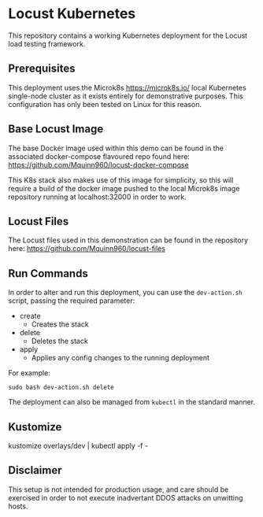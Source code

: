 # Locust Kubernetes

This repository contains a working Kubernetes deployment for
the Locust load testing framework.

## Prerequisites

This deployment uses the Microk8s https://microk8s.io/
local Kubernetes single-node cluster as it exists entirely
for demonstrative purposes. This configuration has only 
been tested on Linux for this reason.

## Base Locust Image

The base Docker image used within this demo can be found in
the associated docker-compose flavoured repo found here: 
https://github.com/Mquinn960/locust-docker-compose

This K8s stack also makes use of this image for simplicity,
so this will require a build of the docker image pushed to
the local Microk8s image repository running at localhost:32000
in order to work.

## Locust Files

The Locust files used in this demonstration can be found in
the repository here: https://github.com/Mquinn960/locust-files

## Run Commands

In order to alter and run this deployment, you can use the
```dev-action.sh``` script, passing the required parameter:

- create
  - Creates the stack 
- delete
  - Deletes the stack
- apply
  - Applies any config changes to the running deployment

For example:

```sudo bash dev-action.sh delete```

The deployment can also be managed from ```kubectl``` in
the standard manner.

## Kustomize

kustomize overlays/dev | kubectl apply -f -

## Disclaimer

This setup is not intended for production usage, and care
should be exercised in order to not execute inadvertant
DDOS attacks on unwitting hosts.